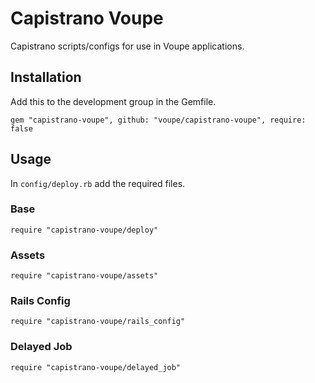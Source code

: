 # Capistrano Voupe

Capistrano scripts/configs for use in Voupe applications.

## Installation

Add this to the development group in the Gemfile.

	gem "capistrano-voupe", github: "voupe/capistrano-voupe", require: false


## Usage

In `config/deploy.rb` add the required files.

### Base

	require "capistrano-voupe/deploy"

### Assets

	require "capistrano-voupe/assets"

### Rails Config

	require "capistrano-voupe/rails_config"

### Delayed Job

	require "capistrano-voupe/delayed_job"
